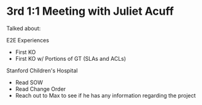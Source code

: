 # 3rd 1:1 Meeting with Juliet Acuff

Talked about:

E2E Experiences
- First KO
- First KO w/ Portions of GT (SLAs and ACLs)




Stanford Children's Hospital
- Read SOW
- Read Change Order
- Reach out to Max to see if he has any information regarding the project
